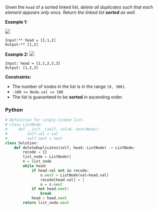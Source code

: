 Given the  `head`  of a sorted linked list,  _delete all duplicates such that each element appears only once_. Return  _the linked list  **sorted**  as well_.

**Example 1:**

![](https://assets.leetcode.com/uploads/2021/01/04/list1.jpg)
```
Input:** head = [1,1,2]
Output:** [1,2]
```

**Example 2:**
![](https://assets.leetcode.com/uploads/2021/01/04/list2.jpg)
```
Input: head = [1,1,2,3,3]
Output: [1,2,3]
```

**Constraints:**

-   The number of nodes in the list is in the range  `[0, 300]`.
-   `-100 <= Node.val <= 100`
-   The list is guaranteed to be  **sorted**  in ascending order.

### Python
```python
# Definition for singly-linked list.
# class ListNode:
#     def __init__(self, val=0, next=None):
#         self.val = val
#         self.next = next
class Solution:
    def deleteDuplicates(self, head: ListNode) -> ListNode:
        recode = {}
        list_node = ListNode()
        n = list_node
        while head:
            if head.val not in recode:
                n.next = ListNode(val=head.val)
                recode[head.val] = 1
                n = n.next
            if not head.next:
                break
            head = head.next
        return list_node.next
          
```